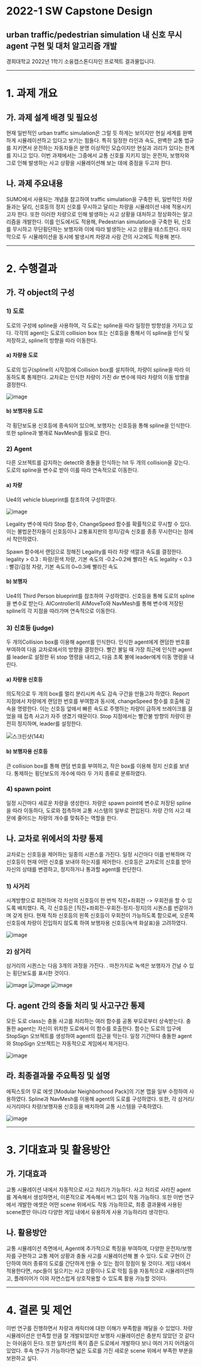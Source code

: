 # 2022-1 SW Capstone Design 
## urban traffic/pedestrian simulation 내 신호 무시 agent 구현 및 대처 알고리즘 개발

경희대학교 2022년 1학기 소융캡스톤디자인 프로젝트 결과물입니다.

---

# 1. 과제 개요
## 가. 과제 설계 배경 및 필요성

 현재 일반적인 urban traffic simulation은 그럴 듯 하게는 보이지만 현실 세계를 완벽하게 시뮬레이션하고 있다고 보기는 힘들다. 특히 일정한 라인과 속도, 완벽한 교통 법규를 지키면서 운전하는 자동차들은 분명 이상적인 모습이지만 현실과 괴리가 있다는 한계를 지니고 있다. 이번 과제에서는 그중에서 교통 신호를 지키지 않는 운전자, 보행자와 그로 인해 발생하는 사고 상황을 시뮬레이션해 보는 데에 중점을 두고자 한다.

## 나. 과제 주요내용

 SUMO에서 사용되는 개념을 참고하여 traffic simulation을 구축한 뒤, 일반적인 차량들과는 달리, 신호등의 정지 신호를 무시하고 달리는 차량을 시뮬레이션 내에 적용시키고자 한다. 또한 이러한 차량으로 인해 발생하는 사고 상황을 대처하고 정상화하는 알고리즘을 개발한다. 이를 인도에서도 적용해, Pedestrian simulation을 구축한 뒤, 신호를 무시하고 무단횡단하는 보행자와 이에 따라 발생하는 사고 상황을 테스트한다. 마지막으로 두 시뮬레이션을 동시에 발생시켜 차량과 사람 간의 사고에도 적용해 본다.

---



# 2. 수행결과

## 가. 각 object의 구성

### 1) 도로

도로의 구성에 spline을 사용하여, 각 도로는 spline을 따라 일정한 방향성을 가지고 있다. 각각의 agent는 도로의 collision box 또는 신호등을 통해서 이 spline을 인식 및 저장하고, spline의 방향을 따라 이동한다.


#### a) 차량용 도로

도로의 입구(spline의 시작점)에 Collision box를 설치하여, 차량이 spline을 따라 이동하도록 통제한다. 교차로는 인식한 차량이 가진 dir 변수에 따라 차량의 이동 방향을 결정한다. 

 ![image](https://user-images.githubusercontent.com/49023772/173985046-c57f3eea-6747-446f-a584-4afcc150b25c.png)


#### b) 보행자용 도로

각 횡단보도용 신호등에 종속되어 있으며, 보행자는 신호등을 통해 spline을 인식한다.
또한 spline과 별개로 NavMesh를 필요로 한다.



### 2) Agent
다른 오브젝트를 감지하는 detect와 충돌을 인식하는 hit 두 개의 collision을 갖는다. 도로의 spline을 변수로 받아 이를 따라 연속적으로 이동한다.


#### a) 차량

Ue4의 vehicle blueprint를 참조하여 구성하였다.

 ![image](https://user-images.githubusercontent.com/49023772/173985137-fd23b2df-ae72-493e-9ffe-08a12237a3cf.png)

Legality 변수에 따라 Stop 함수, ChangeSpeed 함수를 확률적으로 무시할 수 있다. 이는 불법운전자들이 신호등이나 교통표지판의 정지/감속 신호를 종종 무시한다는 점에서 착안하였다.

Spawn 함수에서 랜덤으로 정해진 Legality를 따라 차량 색깔과 속도를 결정한다.
legality > 0.3 : 파랑/흰색 차량, 기본 속도의 -0.2~0.2배 빨라진 속도
legality	< 0.3 : 빨강/검정 차량, 기본 속도의 0~0.3배 빨라진 속도


#### b) 보행자

Ue4의 Third Person blueprint를 참조하여 구성하였다.
신호등을 통해 도로의 spline을 변수로 받는다. AIController의 AIMoveTo와 NavMesh를 통해 변수에 저장된 spline의 각 지점을 따라가며 연속적으로 이동한다.



### 3) 신호등 (judge)

두 개의Collision box를 이용해 agent를 인식한다. 인식한 agent에게 랜덤한 번호를 부여하여 다음 교차로에서의 방향을 결정한다.
빨간 불일 때 가장 최근에 인식한 agent를 leader로 설정한 뒤 stop 명령을 내리고, 다음 초록 불에 leader에게 이동 명령을 내린다.


#### a) 차량용 신호등

의도적으로 두 개의 box를 멀리 분리시켜 속도 감속 구간을 만들고자 하였다. Report 지점에서 차량에게 랜덤한 번호를 부여함과 동시에, changeSpeed 함수를 호출해 감속을 명령한다. 이는 신호등 앞에서 빠른 속도로 주행하는 차량이 급하게 브레이크를 걸었을 때 접촉 사고가 자주 생겼기 때문이다. Stop 지점에서는 빨간불 방향의 차량이 완전히 정지하며, leader를 설정한다.

 ![스크린샷(144)](https://user-images.githubusercontent.com/49023772/173985322-55c29256-e1f6-41a3-b3ae-a3539760f4ac.png)


#### b) 보행자용 신호등
큰 collision box를 통해 랜덤 번호를 부여하고, 작은 box를 이용해 정지 신호를 보낸다.
통제하는 횡단보도의 개수에 따라 두 가지 종류로 분류하였다.



### 4) spawn point

 
일정 시간마다 새로운 차량을 생성한다. 차량은 spawn point에 변수로 저장된 spline을 따라 이동하다, 도로와 접촉하며 교통 시스템의 일부로 편입된다. 차량 간의 사고 때문에 줄어드는 차량의 개수를 맞춰주는 역할을 한다.



## 나. 교차로 위에서의 차량 통제

교차로는 신호등을 제어하는 일종의 시퀀스를 가진다. 일정 시간마다 이를 반복하며 각 신호등이 현재 어떤 신호를 보내야 하는지를 제어한다. 신호등은 교차로의 신호를 받아 자신의 상태를 변경하고, 정지하거나 통과할 agent를 판단한다. 

### 1) 사거리

시계방향으로 회전하며 각 차선의 신호등이 한 번씩 직진+좌회전 -> 우회전을 할 수 있도록 배치했다. 즉, 각 신호등은 [직진+좌회전-우회전-정지-정지]의 시퀀스를 번갈아가며 갖게 된다.
현재 직좌 신호등의 왼쪽 신호등이 우회전이 가능하도록 함으로써, 오른쪽 신호등에 차량이 진입하지 않도록 하여 보행자용 신호등(녹색 화살표)을 고려하였다.

 ![image](https://user-images.githubusercontent.com/49023772/173985490-7b51e76d-bca2-4e25-b7f4-78e95499018b.png)


### 2) 삼거리

삼거리의 시퀀스는 다음 3개의 과정을 가진다. . 마찬가지로 녹색은 보행자가 건널 수 있는 횡단보도를 표시한 것이다.
 
 
 ![image](https://user-images.githubusercontent.com/49023772/173985551-7f070aa0-038a-4e9c-a9ef-a257305eda38.png)
![image](https://user-images.githubusercontent.com/49023772/173985561-d9254169-10c1-4911-96ae-56d00d96434c.png)
![image](https://user-images.githubusercontent.com/49023772/173985566-6541bbc4-bd27-4511-9f7b-542d072f0470.png)

 

## 다. agent 간의 충돌 처리 및 사고구간 통제

모든 도로 class는 충돌 사고를 처리하는 여러 함수를 공통 부모로부터 상속받는다. 충돌한 agent는 자신이 위치한 도로에서 이 함수를 호출한다. 함수는 도로의 입구에 StopSign 오브젝트를 생성하여 agent의 접근을 막는다. 일정 기간마다 충돌한 agent와 StopSign 오브젝트는 자동적으로 게임에서 제거된다.

 ![image](https://user-images.githubusercontent.com/49023772/173985654-3a51f047-edcd-4a92-99d7-a4c8ab296a96.png)



## 라. 최종결과물 주요특징 및 설명

에픽스토어 무료 에셋 [Modular Neighborhood Pack]의 기본 맵을 일부 수정하여 사용하였다.
Spline과 NavMesh를 이용해 agent의 도로를 구성하였다. 또한, 각 삼거리/사거리마다 차량/보행자용 신호등을 배치하여 교통 시스템을 구축하였다.

![image](https://user-images.githubusercontent.com/49023772/173985685-f53df46b-aab8-4442-a090-d5274024286d.png)
 
--- 
 
 
# 3. 기대효과 및 활용방안

## 가. 기대효과

교통 시뮬레이션 내에서 자동적으로 사고 처리가 가능하다. 사고 처리로 사라진 agent를 계속해서 생성하면서, 이론적으로 계속해서 버그 없이 작동 가능하다. 또한 이번 연구에서 개발한 에셋은 어떤 scene 위에서도 작동 가능하므로, 최종 결과물에 사용된 scene뿐만 아니라 다양한 게임 내에서 유용하게 사용 가능하리라 생각한다.

## 나. 활용방안

교통 시뮬레이션 측면에서, Agent에 추가적으로 특징을 부여하여, 다양한 운전자/보행자를 구현하고 교통 제어 상황과 충돌 사고를 시뮬레이션해 볼 수 있다. 도로 구현이 간단하여 여러 종류의 도로를 간단하게 만들 수 있는 점이 장점이 될 것이다.
게임 내에서 적용한다면, npc들이 일으키는 사고 상황이나 도로 막힘 등을 자동적으로 시뮬레이션하고, 플레이어가 이와 자연스럽게 상호작용할 수 있도록 활용 가능할 것이다.

---


# 4. 결론 및 제언

이번 연구를 진행하면서 차량과 캐릭터에 대한 이해가 부족함을 깨달을 수 있었다. 차량 시뮬레이션은 만족할 만큼 잘 개발되었지만 보행자 시뮬레이션은 충분치 않았던 것 같다는 아쉬움이 든다. 또한 일차선의 폭이 좁은 도로에서 개발하다 보니 여러 가지 어려움이 있었다. 후속 연구가 가능하다면 넓은 도로를 가진 새로운 scene 위에서 부족한 부분을 보완하고 싶다.



